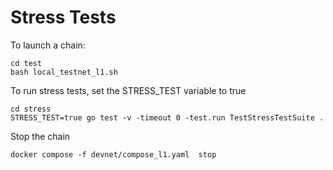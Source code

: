 # Stress Tests

To launch a chain: 
```
cd test
bash local_testnet_l1.sh
```

To run stress tests, set the STRESS_TEST variable to true

```
cd stress
STRESS_TEST=true go test -v -timeout 0 -test.run TestStressTestSuite .
```

Stop the chain
```
docker compose -f devnet/compose_l1.yaml  stop
```
